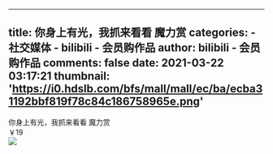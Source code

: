 
---
title: 你身上有光，我抓来看看 魔力赏
categories: 
    - 社交媒体
    - bilibili - 会员购作品
author: bilibili - 会员购作品
comments: false
date: 2021-03-22 03:17:21
thumbnail: 'https://i0.hdslb.com/bfs/mall/mall/ec/ba/ecba31192bbf819f78c84c186758965e.png'
---

<div>   
你身上有光，我抓来看看 魔力赏<br>￥19<br><img src="https://i0.hdslb.com/bfs/mall/mall/ec/ba/ecba31192bbf819f78c84c186758965e.png" referrerpolicy="no-referrer">  
</div>
            